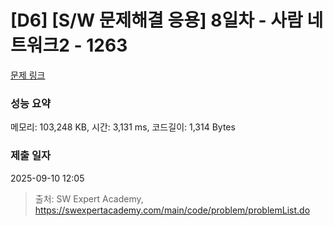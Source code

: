 # [D6] [S/W 문제해결 응용] 8일차 - 사람 네트워크2 - 1263 

[문제 링크](https://swexpertacademy.com/main/code/problem/problemDetail.do?contestProbId=AV18P2B6Iu8CFAZN) 

### 성능 요약

메모리: 103,248 KB, 시간: 3,131 ms, 코드길이: 1,314 Bytes

### 제출 일자

2025-09-10 12:05



> 출처: SW Expert Academy, https://swexpertacademy.com/main/code/problem/problemList.do